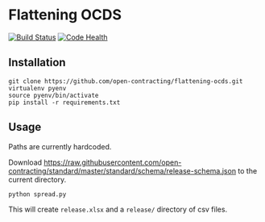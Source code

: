 Flattening OCDS
===============

[![Build Status](https://travis-ci.org/open-contracting/flattening-ocds.svg?branch=master)](https://travis-ci.org/open-contracting/flattening-ocds)
[![Code Health](https://landscape.io/github/open-contracting/flattening-ocds/master/landscape.png)](https://landscape.io/github/open-contracting/flattening-ocds/master)

Installation
------------

    git clone https://github.com/open-contracting/flattening-ocds.git
    virtualenv pyenv
    source pyenv/bin/activate
    pip install -r requirements.txt

Usage
-----

Paths are currently hardcoded.

Download https://raw.githubusercontent.com/open-contracting/standard/master/standard/schema/release-schema.json to the current directory.

    python spread.py

This will create `release.xlsx` and a `release/` directory of csv files.
